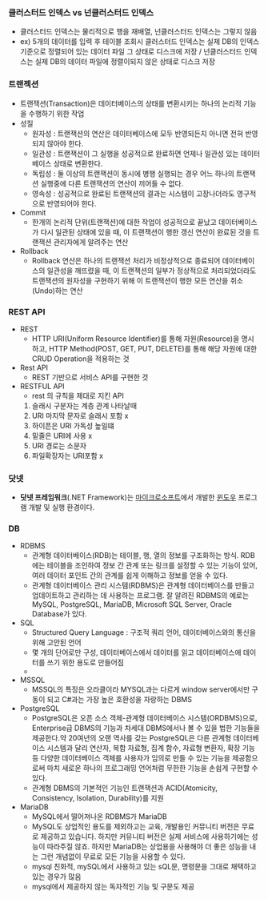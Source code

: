 ### 클러스터드 인덱스 vs 넌클러스터드 인덱스

- 클러스터드 인덱스는 물리적으로 행을 재배열, 넌클러스터드 인덱스는 그렇지 않음
- ex) 5개의 데이터를 입력 후 테이블 조회시 클러스터드 인덱스는 실제 DB의 인덱스 기준으로 정렬되어 있는 데이터 파일 그 상태로 디스크에 저장 / 넌클러스터드 인덱스는 실제 DB의 데이터 파일에 정렬이되지 않은 상태로 디스크 저장

### 트랜젝션

- 트랜잭션(Transaction)은 데이터베이스의 상태를 변환시키는 하나의 논리적 기능을 수행하기 위한 작업
- 성질
  - 원자성 : 트랜잭션의 연산은 데이터베이스에 모두 반영되든지 아니면 전혀 반영되지 않아야 한다.
  - 일관성 : 트랜잭션이 그 실행을 성공적으로 완료하면 언제나 일관성 있는 데이터베이스 상태로 변환한다.
  - 독립성 : 둘 이상의 트랜잭션이 동시에 병행 실행되는 경우 어느 하나의 트랜잭션 실행중에 다른 트랜잭션의 연산이 끼어들 수 없다.
  - 영속성 : 성공적으로 완료된 트랜잭션의 결과는 시스템이 고장나더라도 영구적으로 반영되어야 한다.
- Commit
  - 한개의 논리적 단위(트랜잭션)에 대한 작업이 성공적으로 끝났고 데이터베이스가 다시 일관된 상태에 있을 때, 이 트랜잭션이 행한 갱신 연산이 완료된 것을 트랜잭션 관리자에게 알려주는 연산
- Rollback
  - Rollback 연산은 하나의 트랜잭션 처리가 비정상적으로 종료되어 데이터베이스의 일관성을 깨뜨렸을 때, 이 트랜잭션의 일부가 정상적으로 처리되었더라도 트랜잭션의 원자성을 구현하기 위해 이 트랜잭션이 행한 모든 연산을 취소(Undo)하는 연산

### REST API

- REST
  - HTTP URI(Uniform Resource Identifier)를 통해 자원(Resource)을 명시하고, HTTP Method(POST, GET, PUT, DELETE)를 통해 해당 자원에 대한 CRUD Operation을 적용하는 것
- Rest API
  - REST 기반으로 서비스 API를 구현한 것
- RESTFUL API
  - rest 의 규칙을 제대로 지킨 API
  1. 슬래시 구분자는 계층 관계 나타날때
  2. URI 마지막 문자로 슬래시 포함 x
  3. 하이픈은 URI 가독성 높일떄
  4. 밑줄은 URI에 사용 x
  5. URI 경로는 소문자
  6. 파일확장자는 URI포함 x

### 닷넷

- **닷넷 프레임워크**(.NET Framework)는 [마이크로소프트](https://ko.wikipedia.org/wiki/%EB%A7%88%EC%9D%B4%ED%81%AC%EB%A1%9C%EC%86%8C%ED%94%84%ED%8A%B8)에서 개발한 [윈도우](https://ko.wikipedia.org/wiki/%EB%A7%88%EC%9D%B4%ED%81%AC%EB%A1%9C%EC%86%8C%ED%94%84%ED%8A%B8_%EC%9C%88%EB%8F%84%EC%9A%B0) 프로그램 개발 및 실행 환경이다.

### DB

- RDBMS
  - 관계형 데이터베이스(RDB)는 테이블, 행, 열의 정보를 구조화하는 방식. RDB에는 테이블을 조인하여 정보 간 관계 또는 링크를 설정할 수 있는 기능이 있어, 여러 데이터 포인트 간의 관계를 쉽게 이해하고 정보를 얻을 수 있다.
  - 관계형 데이터베이스 관리 시스템(RDBMS)은 관계형 데이터베이스를 만들고 업데이트하고 관리하는 데 사용하는 프로그램. 잘 알려진 RDBMS의 예로는 MySQL, PostgreSQL, MariaDB, Microsoft SQL Server, Oracle Database가 있다.
- SQL
  - Structured Query Language : 구조적 쿼리 언어, 데이터베이스와의 통신을 위해 고안된 언어
  - 몇 개의 단어로만 구성, 데이터베이스에서 데이터를 읽고 데이터베이스에 데이터를 쓰기 위한 용도로 만들어짐
  -
- MSSQL
  - MSSQL의 특징은 오라클이라 MYSQL과는 다르게 window server에서만 구동이 되고 C#과는 가장 높은 호환성을 자랑하는 DBMS
- PostgreSQL
  - PostgreSQL은 오픈 소스 객체-관계형 데이터베이스 시스템(ORDBMS)으로, Enterprise급 DBMS의 기능과 차세대 DBMS에서나 볼 수 있을 법한 기능들을 제공한다.약 20여년의 오랜 역사를 갖는 PostgreSQL은 다른 관계형 데이터베이스 시스템과 달리 연산자, 복합 자료형, 집계 함수, 자료형 변환자, 확장 기능 등 다양한 데이터베이스 객체를 사용자가 임의로 만들 수 있는 기능을 제공함으로써 마치 새로운 하나의 프로그래밍 언어처럼 무한한 기능을 손쉽게 구현할 수 있다.
  - 관계형 DBMS의 기본적인 기능인 트랜잭션과 ACID(Atomicity, Consistency, Isolation, Durability)를 지원
- MariaDB
  - MySQL에서 떨어져나온 RDBMS가 MariaDB
  - MySQL도 상업적인 용도를 제외하고는 교육, 개발용인 커뮤니티 버전은 무료로 제공하고 있습니다. 하지만 커뮤니티 버전은 실제 서비스에 사용하기에는 성능이 따라주질 않죠. 하지만 MariaDB는 상업용을 사용해야 더 좋은 성능을 내는 그런 개념없이 무료로 모든 기능을 사용할 수 있다.
  - mysql 친화적, mySQL에서 사용하고 있는 sQL문, 명령문을 그대로 채택하고 있는 경우가 많음
  - mysql에서 제공하지 않는 독자적인 기능 및 구문도 제공
